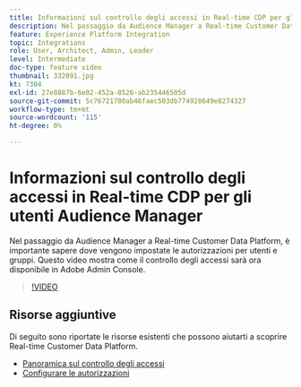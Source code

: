```yaml
---
title: Informazioni sul controllo degli accessi in Real-time CDP per gli utenti Audience Manager
description: Nel passaggio da Audience Manager a Real-time Customer Data Platform, è importante sapere dove vengono impostate le autorizzazioni per utenti e gruppi. Questo video mostra come il controllo degli accessi sarà ora disponibile in Adobe Admin Console.
feature: Experience Platform Integration
topic: Integrations
role: User, Architect, Admin, Leader
level: Intermediate
doc-type: feature video
thumbnail: 332091.jpg
kt: 7304
exl-id: 27e8887b-6e02-452a-8526-ab235446505d
source-git-commit: 5c76721780ab46faec503db774928649e8274327
workflow-type: tm+mt
source-wordcount: '115'
ht-degree: 0%

---
```


# Informazioni sul controllo degli accessi in Real-time CDP per gli utenti Audience Manager

Nel passaggio da Audience Manager a Real-time Customer Data Platform, è importante sapere dove vengono impostate le autorizzazioni per utenti e gruppi. Questo video mostra come il controllo degli accessi sarà ora disponibile in Adobe Admin Console.

>[!VIDEO](https://video.tv.adobe.com/v/332091/?quality=12&learn=on)

## Risorse aggiuntive

Di seguito sono riportate le risorse esistenti che possono aiutarti a scoprire Real-time Customer Data Platform.

* [Panoramica sul controllo degli accessi](https://experienceleague.adobe.com/docs/experience-platform/access-control/home.html?lang=it#access-control-hierarchy-and-workflow)
* [Configurare le autorizzazioni](https://experienceleague.adobe.com/docs/platform-learn/getting-started-for-data-architects-and-data-engineers/configure-permissions.html?lang=it)
